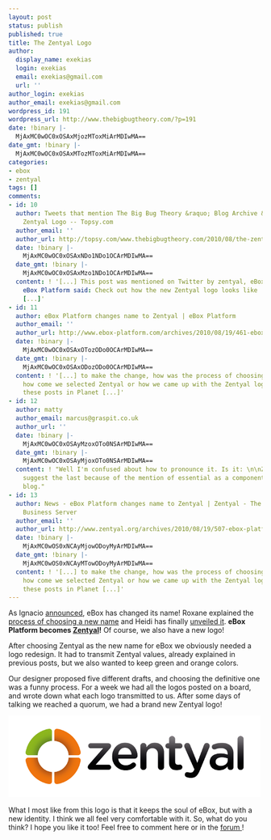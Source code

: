 ```yaml
---
layout: post
status: publish
published: true
title: The Zentyal Logo
author:
  display_name: exekias
  login: exekias
  email: exekias@gmail.com
  url: ''
author_login: exekias
author_email: exekias@gmail.com
wordpress_id: 191
wordpress_url: http://www.thebigbugtheory.com/?p=191
date: !binary |-
  MjAxMC0wOC0xOSAxMjozMToxMiArMDIwMA==
date_gmt: !binary |-
  MjAxMC0wOC0xOSAxMTozMToxMiArMDIwMA==
categories:
- ebox
- zentyal
tags: []
comments:
- id: 10
  author: Tweets that mention The Big Bug Theory &raquo; Blog Archive &raquo; The
    Zentyal Logo -- Topsy.com
  author_email: ''
  author_url: http://topsy.com/www.thebigbugtheory.com/2010/08/the-zentyal-logo/?utm_source=pingback&amp;utm_campaign=L2
  date: !binary |-
    MjAxMC0wOC0xOSAxNDo1NDo1OCArMDIwMA==
  date_gmt: !binary |-
    MjAxMC0wOC0xOSAxMzo1NDo1OCArMDIwMA==
  content: ! '[...] This post was mentioned on Twitter by zentyal, eBox Platform.
    eBox Platform said: Check out how the new Zentyal logo looks like :)! http://bit.ly/9kRmaR
    [...]'
- id: 11
  author: eBox Platform changes name to Zentyal | eBox Platform
  author_email: ''
  author_url: http://www.ebox-platform.com/archives/2010/08/19/461-ebox-platform-changes-name-to-zentyal/
  date: !binary |-
    MjAxMC0wOC0xOSAxOTozODo0OCArMDIwMA==
  date_gmt: !binary |-
    MjAxMC0wOC0xOSAxODozODo0OCArMDIwMA==
  content: ! '[...] to make the change, how was the process of choosing the new name,
    how come we selected Zentyal or how we came up with the Zentyal logo, just check
    these posts in Planet [...]'
- id: 12
  author: matty
  author_email: marcus@graspit.co.uk
  author_url: ''
  date: !binary |-
    MjAxMC0wOC0xOSAyMzoxOTo0NSArMDIwMA==
  date_gmt: !binary |-
    MjAxMC0wOC0xOSAyMjoxOTo0NSArMDIwMA==
  content: ! "Well I'm confused about how to pronounce it. Is it: \n\nZen...tee...yal\n\nOr\n\nZent...yal\n\nOr\n\nZent..chool\n\nI
    suggest the last because of the mention of essential as a component in another
    blog."
- id: 13
  author: News - eBox Platform changes name to Zentyal | Zentyal - The Linux Small
    Business Server
  author_email: ''
  author_url: http://www.zentyal.org/archives/2010/08/19/507-ebox-platform-changes-name-to-zentyal/
  date: !binary |-
    MjAxMC0wOS0xNCAyMjowODoyMyArMDIwMA==
  date_gmt: !binary |-
    MjAxMC0wOS0xNCAyMTowODoyMyArMDIwMA==
  content: ! '[...] to make the change, how was the process of choosing the new name,
    how come we selected Zentyal or how we came up with the Zentyal logo, just check
    these posts in Planet [...]'
---
```

<p>As Ignacio <a href="http://blogs.ebox-platform.com/icorreas/2010/08/05/changing-the-name-of-ebox-platform/">announced</a>, eBox has changed its name! Roxane explained the <a href="http://blogs.ebox-platform.com/gueststars/2010/08/12/the-process-of-choosing-a-new-name-for-ebox/">process of choosing a new name</a> and Heidi has finally <a href="http://blogs.ebox-platform.com/heidi/2010/08/19/the-new-name-for-ebox-platform-is-zentyal/">unveiled it</a>. <strong>eBox Platform becomes <a href="http://www.zentyal.com">Zentyal</a>!</strong> Of course, we also have a new logo!</p>
<p>After choosing Zentyal as the new name for eBox we obviously needed a logo redesign. It had to transmit Zentyal values, already explained in previous posts, but we also wanted to keep green and orange colors. </p>
<p>Our designer proposed five different drafts, and choosing the definitive one was a funny process. For a week we had all the logos posted on a board, and wrote down what each logo transmitted to us. After some days of talking we reached a quorum, we had a brand new Zentyal logo!</p>
<p><a href="http://www.zentyal.com"><img src="/wp-content/uploads/2010/08/zentyal_logo.png" alt="Zentyal" title="Zentyal logo" width="500" height="161" class="aligncenter size-full wp-image-258" /></a></p>
<p>What I most like from this logo is that it keeps the soul of eBox, but with a new identity. I think we all feel very comfortable with it. So, what do you think? I hope you like it too! Feel free to comment here or in the <a href="http://forum.ebox-platform.com/">forum </a>!</p>
